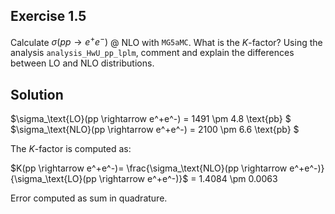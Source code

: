 ## Exercise 1.5

Calculate $\sigma(pp \rightarrow e^+ e^-)$ \@ NLO with $\texttt{MG5aMC}$. What is the $K$-factor?
Using the analysis $\texttt{analysis_HwU_pp_lplm}$, comment and explain the differences between
LO and NLO distributions.

## Solution
$\sigma_\text{LO}(pp \rightarrow e^+e^-) = 1491 \pm 4.8  \text{pb} $
$\sigma_\text{NLO}(pp \rightarrow e^+e^-) = 2100 \pm 6.6  \text{pb} $

The $K$-factor is computed as:

$K(pp \rightarrow e^+e^-)= \frac{\sigma_\text{NLO}(pp \rightarrow e^+e^-)}{\sigma_\text{LO}(pp \rightarrow e^+e^-)}$ = 1.4084 \pm 0.0063

Error computed as sum in quadrature.